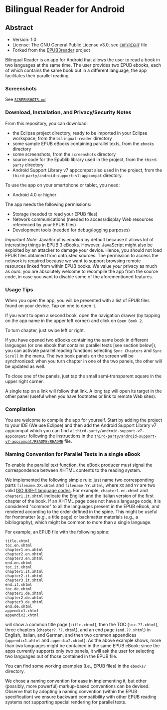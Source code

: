 # Bilingual Reader for Android

## Abstract 

* Version: 1.0
* License: The GNU General Public License v3.0, see [`COPYRIGHT`](COPYRIGHT) file
* Forked from the [EPUB3reader](https://github.com/pettarin/epub3reader) project

Bilingual Reader is an app for Android that allows the user to read a book in two languages at the same time.
The user provides two EPUB ebooks, each of which contains the same book but in a different language, the app facilitates their parallel reading.


### Screenshots

See [`SCREENSHOTS.md`](SCREENSHOTS.md)


### Download, Installation, and Privacy/Security Notes

From this repository, you can download:

* the Eclipse project directory, ready to be imported in your Eclipse workspace, from the `bilingual-reader` directory
* some sample EPUB eBooks containing parallel texts, from the `ebooks` directory
* some screenshots, from the `screenshots` directory
* source code for the Epublib library used in the project, from the `third-party` directory
* Android Support Library v7 appcompat also used in the project, from the `third-party/android-support-v7-appcompat` directory.

To use the app on your smartphone or tablet, you need:

* Android 4.0 or higher

The app needs the following permissions:

* Storage (needed to read your EPUB files)
* Network communications (needed to access/display Web resources referenced by your EPUB files)
* Development tools (needed for debug/logging purposes)

_Important Note_: JavaScript is _enabled_ by default because it allows lot of interesting things in EPUB 3 eBooks. However, JavaScript might also be exploited by an attacker to damage your device. Hence, you should not load EPUB files obtained from untrusted sources. The permission to access the network is required because we want to support browsing remote resources linked from within EPUB books. We value _your_ privacy as much as _ours_: you are absolutely welcome to recompile the app from the source code, in case you want to disable some of the aforementioned features.


### Usage Tips

When you open the app, you will be presented with a list of EPUB files found on your device. Tap on one to open it.

If you want to open a second book, open the navigation drawer (by tapping on the app name in the upper left corner) and click on `Open Book 2`.

To turn chapter, just swipe left or right.

If you have opened two eBooks containing the same book in different languages (or one ebook that contains parallel texts [see section below]), you can activate parallel reading functions selecting `Sync Chapters` and `Sync Scroll` in the menu. The two book panels on the screen will be synchronized: when you turn chapter in one of the two panels, the other will be updated as well.

To close one of the panels, just tap the small semi-transparent square in the upper right corner.

A single tap on a link will follow that link. A long tap will open its target in the other panel (useful when you have footnotes or link to remote Web sites).


### Compilation

You are welcome to compile the app for yourself. Start by adding the project to your IDE (We use Eclipse) and then add the Android Support Library v7 appcompat which you can find at `third-party/android-support-v7-appcompat/` following the instructions in the [`third-party/android-support-v7-appcompat/README/README`](third-party/android-support-v7-appcompat/README/README) file.


### Naming Convention for Parallel Texts in a single eBook

To enable the parallel text function, the eBook producer must signal the correspondence between XHTML contents to the reading system.

We implemented the following simple rule: just name two corresponding parts `filename.XX.xhtml` and `filename.YY.xhtml`, where `XX` and `YY` are two valid [ISO 639-1 language codes](http://www.iso.org/iso/home/standards/language_codes.htm). For example, `chapter1.en.xhtml` and `chapter1.it.xhtml` indicate the English and the Italian version of the first chapter of the book. If an XHTML page does not have a language code, it is considered "common" to all the languages present in the EPUB eBook, and rendered according to the order defined in the spine. This might be useful for frontmatter (e.g., a title page) or backmatter materials (e.g., a bibliography), which might be common to more than a single language.

For example, an EPUB file with the following spine:

```
title.xhtml
toc.en.xhtml
chapter1.en.xhtml
chapter2.en.xhtml
chapter3.en.xhtml
end.en.xhtml
toc.it.xhtml
chapter1.it.xhtml
chapter2.it.xhtml
chapter3.it.xhtml
end.it.xhtml
toc.de.xhtml
chapter1.de.xhtml
chapter2.de.xhtml
chapter3.de.xhtml
end.de.xhtml
appendix1.xhtml
appendix2.xhtml
```

will show a common title page (`title.xhtml`), then the TOC (`toc.??.xhtml`), three chapters (`chapter?.??.xhtml`), and an end page (`end.??.xhtml`) in English, Italian, and German, and then two common appendices (`appendix1.xhtml` and `appendix2.xhtml`). As the above example shows, more than two languages might be contained in the same EPUB eBook: since the apps currently supports only two panels, it will ask the user for selecting two languages out of those contained in the EPUB file.

You can find some working examples (i.e., EPUB files) in the `ebooks/` directory.

We chose a naming convention for ease in implementing it, but other (possibly, more powerful) markup-based conventions can be devised. Observe that by adopting a naming convention (within the EPUB specification) we ensure backward compatibility with other EPUB reading systems not supporting special rendering for parallel texts.
